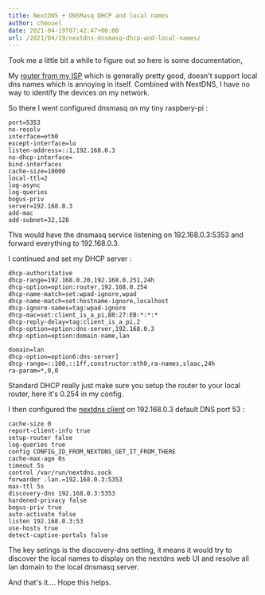 ```yaml
---
title: NextDNS + DNSMasq DHCP and local names
author: chmouel
date: 2021-04-19T07:42:47+00:00
url: /2021/04/19/nextdns-dnsmasq-dhcp-and-local-names/
---
```

Took me a little bit a while to figure out so here is some documentation,

My [router from my ISP][1] which is generally pretty good, doesn't support local dns names which is annoying in itself. Combined with NextDNS, I have no way to identify the devices on my network.

So there I went configured dnsmasq on my tiny raspbery-pi :

```
port=5353
no-resolv
interface=eth0
except-interface=lo
listen-address=::1,192.168.0.3
no-dhcp-interface=
bind-interfaces
cache-size=10000
local-ttl=2
log-async
log-queries
bogus-priv
server=192.168.0.3
add-mac
add-subnet=32,128

```


This would have the dnsmasq service listening on 192.168.0.3:5353 and forward everything to 192.168.0.3.

I continued and set my DHCP server :


```
dhcp-authoritative
dhcp-range=192.168.0.20,192.168.0.251,24h
dhcp-option=option:router,192.168.0.254
dhcp-name-match=set:wpad-ignore,wpad
dhcp-name-match=set:hostname-ignore,localhost
dhcp-ignore-names=tag:wpad-ignore
dhcp-mac=set:client_is_a_pi,B8:27:EB:*:*:*
dhcp-reply-delay=tag:client_is_a_pi,2
dhcp-option=option:dns-server,192.168.0.3
dhcp-option=option:domain-name,lan

domain=lan
dhcp-option=option6:dns-server]
dhcp-range=::100,::1ff,constructor:eth0,ra-names,slaac,24h
ra-param=*,0,0

```



Standard DHCP really just make sure you setup the router to your local router, here it's 0.254 in my config.

I then configured the [nextdns client][2] on 192.168.0.3 default DNS port 53 :

```
cache-size 0
report-client-info true
setup-router false
log-queries true
config CONFIG_ID_FROM_NEXTDNS_GET_IT_FROM_THERE
cache-max-age 0s
timeout 5s
control /var/run/nextdns.sock
forwarder .lan.=192.168.0.3:5353
max-ttl 5s
discovery-dns 192.168.0.3:5353
hardened-privacy false
bogus-priv true
auto-activate false
listen 192.168.0.3:53
use-hosts true
detect-captive-portals false
```


The key setings is the discovery-dns setting, it means it would try to discover the local names to display on the nextdns web UI and resolve all lan domain to the local dnsmasq server.

And that's it.... Hope this helps.

 [1]: https://en.wikipedia.org/wiki/Freebox
 [2]: https://github.com/nextdns/nextdns
